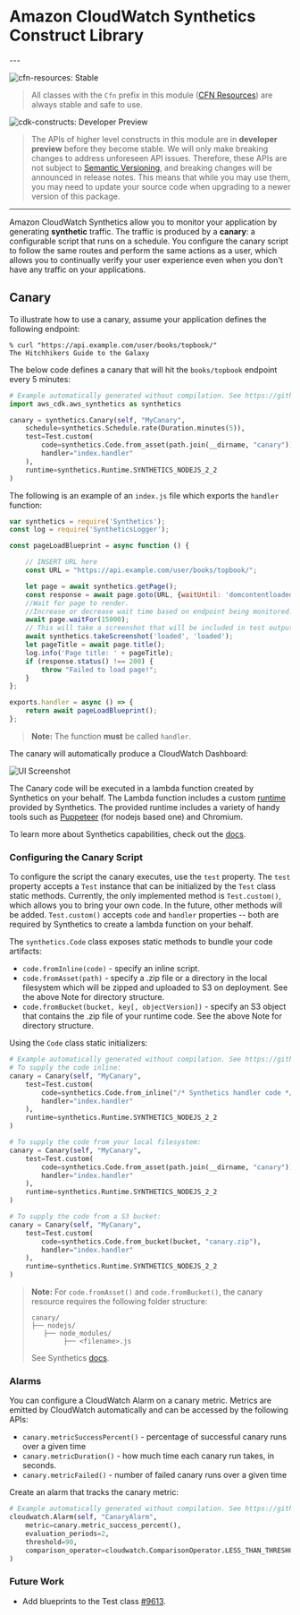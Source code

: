 # Amazon CloudWatch Synthetics Construct Library

<!--BEGIN STABILITY BANNER-->---


![cfn-resources: Stable](https://img.shields.io/badge/cfn--resources-stable-success.svg?style=for-the-badge)

> All classes with the `Cfn` prefix in this module ([CFN Resources](https://docs.aws.amazon.com/cdk/latest/guide/constructs.html#constructs_lib)) are always stable and safe to use.

![cdk-constructs: Developer Preview](https://img.shields.io/badge/cdk--constructs-developer--preview-informational.svg?style=for-the-badge)

> The APIs of higher level constructs in this module are in **developer preview** before they
> become stable. We will only make breaking changes to address unforeseen API issues. Therefore,
> these APIs are not subject to [Semantic Versioning](https://semver.org/), and breaking changes
> will be announced in release notes. This means that while you may use them, you may need to
> update your source code when upgrading to a newer version of this package.

---
<!--END STABILITY BANNER-->

Amazon CloudWatch Synthetics allow you to monitor your application by generating **synthetic** traffic. The traffic is produced by a **canary**: a configurable script that runs on a schedule. You configure the canary script to follow the same routes and perform the same actions as a user, which allows you to continually verify your user experience even when you don't have any traffic on your applications.

## Canary

To illustrate how to use a canary, assume your application defines the following endpoint:

```console
% curl "https://api.example.com/user/books/topbook/"
The Hitchhikers Guide to the Galaxy

```

The below code defines a canary that will hit the `books/topbook` endpoint every 5 minutes:

```python
# Example automatically generated without compilation. See https://github.com/aws/jsii/issues/826
import aws_cdk.aws_synthetics as synthetics

canary = synthetics.Canary(self, "MyCanary",
    schedule=synthetics.Schedule.rate(Duration.minutes(5)),
    test=Test.custom(
        code=synthetics.Code.from_asset(path.join(__dirname, "canary")),
        handler="index.handler"
    ),
    runtime=synthetics.Runtime.SYNTHETICS_NODEJS_2_2
)
```

The following is an example of an `index.js` file which exports the `handler` function:

```js
var synthetics = require('Synthetics');
const log = require('SyntheticsLogger');

const pageLoadBlueprint = async function () {

    // INSERT URL here
    const URL = "https://api.example.com/user/books/topbook/";

    let page = await synthetics.getPage();
    const response = await page.goto(URL, {waitUntil: 'domcontentloaded', timeout: 30000});
    //Wait for page to render.
    //Increase or decrease wait time based on endpoint being monitored.
    await page.waitFor(15000);
    // This will take a screenshot that will be included in test output artifacts
    await synthetics.takeScreenshot('loaded', 'loaded');
    let pageTitle = await page.title();
    log.info('Page title: ' + pageTitle);
    if (response.status() !== 200) {
        throw "Failed to load page!";
    }
};

exports.handler = async () => {
    return await pageLoadBlueprint();
};
```

> **Note:** The function **must** be called `handler`.

The canary will automatically produce a CloudWatch Dashboard:

![UI Screenshot](images/ui-screenshot.png)

The Canary code will be executed in a lambda function created by Synthetics on your behalf. The Lambda function includes a custom [runtime](https://docs.aws.amazon.com/AmazonCloudWatch/latest/monitoring/CloudWatch_Synthetics_Canaries_Library.html) provided by Synthetics. The provided runtime includes a variety of handy tools such as [Puppeteer](https://www.npmjs.com/package/puppeteer-core) (for nodejs based one) and Chromium.

To learn more about Synthetics capabilities, check out the [docs](https://docs.aws.amazon.com/AmazonCloudWatch/latest/monitoring/CloudWatch_Synthetics_Canaries.html).

### Configuring the Canary Script

To configure the script the canary executes, use the `test` property. The `test` property accepts a `Test` instance that can be initialized by the `Test` class static methods. Currently, the only implemented method is `Test.custom()`, which allows you to bring your own code. In the future, other methods will be added. `Test.custom()` accepts `code` and `handler` properties -- both are required by Synthetics to create a lambda function on your behalf.

The `synthetics.Code` class exposes static methods to bundle your code artifacts:

* `code.fromInline(code)` - specify an inline script.
* `code.fromAsset(path)` - specify a .zip file or a directory in the local filesystem which will be zipped and uploaded to S3 on deployment. See the above Note for directory structure.
* `code.fromBucket(bucket, key[, objectVersion])` - specify an S3 object that contains the .zip file of your runtime code. See the above Note for directory structure.

Using the `Code` class static initializers:

```python
# Example automatically generated without compilation. See https://github.com/aws/jsii/issues/826
# To supply the code inline:
canary = Canary(self, "MyCanary",
    test=Test.custom(
        code=synthetics.Code.from_inline("/* Synthetics handler code */"),
        handler="index.handler"
    ),
    runtime=synthetics.Runtime.SYNTHETICS_NODEJS_2_2
)

# To supply the code from your local filesystem:
canary = Canary(self, "MyCanary",
    test=Test.custom(
        code=synthetics.Code.from_asset(path.join(__dirname, "canary")),
        handler="index.handler"
    ),
    runtime=synthetics.Runtime.SYNTHETICS_NODEJS_2_2
)

# To supply the code from a S3 bucket:
canary = Canary(self, "MyCanary",
    test=Test.custom(
        code=synthetics.Code.from_bucket(bucket, "canary.zip"),
        handler="index.handler"
    ),
    runtime=synthetics.Runtime.SYNTHETICS_NODEJS_2_2
)
```

> **Note:** For `code.fromAsset()` and `code.fromBucket()`, the canary resource requires the following folder structure:
>
> ```plaintext
> canary/
> ├── nodejs/
>    ├── node_modules/
>         ├── <filename>.js
> ```
>
> See Synthetics [docs](https://docs.aws.amazon.com/AmazonCloudWatch/latest/monitoring/CloudWatch_Synthetics_Canaries_WritingCanary.html).

### Alarms

You can configure a CloudWatch Alarm on a canary metric. Metrics are emitted by CloudWatch automatically and can be accessed by the following APIs:

* `canary.metricSuccessPercent()` - percentage of successful canary runs over a given time
* `canary.metricDuration()` - how much time each canary run takes, in seconds.
* `canary.metricFailed()` - number of failed canary runs over a given time

Create an alarm that tracks the canary metric:

```python
# Example automatically generated without compilation. See https://github.com/aws/jsii/issues/826
cloudwatch.Alarm(self, "CanaryAlarm",
    metric=canary.metric_success_percent(),
    evaluation_periods=2,
    threshold=90,
    comparison_operator=cloudwatch.ComparisonOperator.LESS_THAN_THRESHOLD
)
```

### Future Work

* Add blueprints to the Test class [#9613](https://github.com/aws/aws-cdk/issues/9613#issue-677134857).
